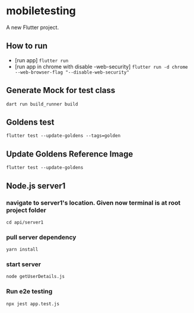 # mobiletesting

A new Flutter project.

## How to run 
- [run app] `flutter run`
- [run app in chrome with disable -web-security] `flutter run -d chrome --web-browser-flag "--disable-web-security"`


## Generate Mock for test class 
`dart run build_runner build`

## Goldens test
`flutter test --update-goldens --tags=golden` 

## Update Goldens Reference Image 
`flutter test --update-goldens`


## Node.js server1
### navigate to server1's location. Given now terminal is at root project folder
`cd api/server1`
### pull server dependency
`yarn install`
### start server
`node getUserDetails.js`
### Run e2e testing
`npx jest app.test.js`